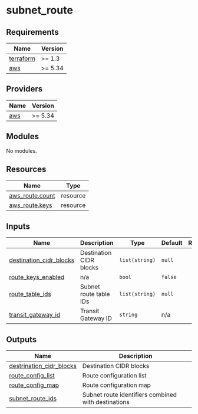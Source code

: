 # subnet_route

<!-- BEGINNING OF PRE-COMMIT-OPENTOFU DOCS HOOK -->
## Requirements

| Name | Version |
|------|---------|
| <a name="requirement_terraform"></a> [terraform](#requirement\_terraform) | >= 1.3 |
| <a name="requirement_aws"></a> [aws](#requirement\_aws) | >= 5.34 |

## Providers

| Name | Version |
|------|---------|
| <a name="provider_aws"></a> [aws](#provider\_aws) | >= 5.34 |

## Modules

No modules.

## Resources

| Name | Type |
|------|------|
| [aws_route.count](https://registry.terraform.io/providers/hashicorp/aws/latest/docs/resources/route) | resource |
| [aws_route.keys](https://registry.terraform.io/providers/hashicorp/aws/latest/docs/resources/route) | resource |

## Inputs

| Name | Description | Type | Default | Required |
|------|-------------|------|---------|:--------:|
| <a name="input_destination_cidr_blocks"></a> [destination\_cidr\_blocks](#input\_destination\_cidr\_blocks) | Destination CIDR blocks | `list(string)` | `null` | no |
| <a name="input_route_keys_enabled"></a> [route\_keys\_enabled](#input\_route\_keys\_enabled) | n/a | `bool` | `false` | no |
| <a name="input_route_table_ids"></a> [route\_table\_ids](#input\_route\_table\_ids) | Subnet route table IDs | `list(string)` | `null` | no |
| <a name="input_transit_gateway_id"></a> [transit\_gateway\_id](#input\_transit\_gateway\_id) | Transit Gateway ID | `string` | n/a | yes |

## Outputs

| Name | Description |
|------|-------------|
| <a name="output_destrination_cidr_blocks"></a> [destrination\_cidr\_blocks](#output\_destrination\_cidr\_blocks) | Destination CIDR blocks |
| <a name="output_route_config_list"></a> [route\_config\_list](#output\_route\_config\_list) | Route configuration list |
| <a name="output_route_config_map"></a> [route\_config\_map](#output\_route\_config\_map) | Route configuration map |
| <a name="output_subnet_route_ids"></a> [subnet\_route\_ids](#output\_subnet\_route\_ids) | Subnet route identifiers combined with destinations |
<!-- END OF PRE-COMMIT-OPENTOFU DOCS HOOK -->

